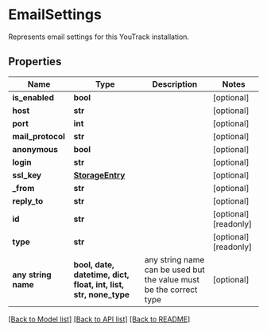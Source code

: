 # EmailSettings

Represents email settings for this YouTrack installation.

## Properties
Name | Type | Description | Notes
------------ | ------------- | ------------- | -------------
**is_enabled** | **bool** |  | [optional] 
**host** | **str** |  | [optional] 
**port** | **int** |  | [optional] 
**mail_protocol** | **str** |  | [optional] 
**anonymous** | **bool** |  | [optional] 
**login** | **str** |  | [optional] 
**ssl_key** | [**StorageEntry**](StorageEntry.md) |  | [optional] 
**_from** | **str** |  | [optional] 
**reply_to** | **str** |  | [optional] 
**id** | **str** |  | [optional] [readonly] 
**type** | **str** |  | [optional] [readonly] 
**any string name** | **bool, date, datetime, dict, float, int, list, str, none_type** | any string name can be used but the value must be the correct type | [optional]

[[Back to Model list]](../README.md#documentation-for-models) [[Back to API list]](../README.md#documentation-for-api-endpoints) [[Back to README]](../README.md)


